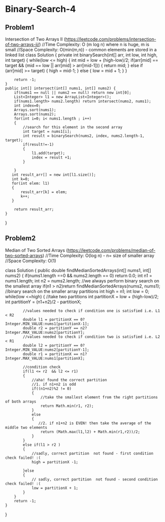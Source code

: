 # Binary-Search-4



## Problem1 
Intersection of Two Arrays II (https://leetcode.com/problems/intersection-of-two-arrays-ii/)
//Time Complexity: O (m log n) where n is huge, m is small
//Space Complexity: O(min(m,n)) - common elements are stored in a linked list 
class Solution {
    private int binarySearch(int[] arr, int low, int high, int target)
    {
        while(low <= high)
        {
            int mid = low + (high-low)/2;
            if(arr[mid] == target && (mid == low || arr[mid] > arr[mid-1]))
            {
                return mid;
            }
            else if (arr[mid] >= target)
            {
                 high = mid-1;
            }
            else
            {
                low = mid + 1;
            }
        }
        
        return -1;
    }
    public int[] intersect(int[] nums1, int[] nums2) {
        if(nums1 == null || nums2 == null) return new int[0];
        List<Integer> l1 = new ArrayList<Integer>();
        if(nums1.length> nums2.length) return intersect(nums2, nums1);
        int index=0;
        Arrays.sort(nums1);
        Arrays.sort(nums2);
        for(int i=0; i< nums1.length ; i++)
        {
            //search for this element in the second array
            int target = nums1[i];
            int result = binarySearch(nums2, index, nums2.length-1, target);
            if(result!=-1)
            {
                l1.add(target);
                index = result +1;
            }
           
        }
       int result_arr[] = new int[l1.size()];
       int k=0;
       for(int elem: l1)
       {
           result_arr[k] = elem;
           k++;
       }
        
        return result_arr;
    }
}



## Problem2
Median of Two Sorted Arrays (https://leetcode.com/problems/median-of-two-sorted-arrays)
//Time Complexity: O(log n) - n= size of smaller array
//Space Complexity: O(1)

class Solution {
    public double findMedianSortedArrays(int[] nums1, int[] nums2) {
        if(nums1.length ==0 && nums2.length == 0) return 0.0;
        int n1 = nums1.length; 
        int n2 = nums2.length;
        //we always perform binary search on the smallest array
        if(n1 > n2)return findMedianSortedArrays(nums2, nums1);
        //binary search on the smaller array partitions
        int high = n1;
        int low = 0;
        while(low <=high)
        {
            //take two partitions 
            int partitionX = low + (high-low)/2;
            int partitionY = (n1+n2)/2 - partitionX;
            
            //values needed to check if condition one is satisfied i.e. L1 < R2
            double l1 = partitionX == 0?Integer.MIN_VALUE:nums1[partitionX-1];
            double r2 = partitionY == n2?Integer.MAX_VALUE:nums2[partitionY];
            //values needed to check if condition two is satisfied i.e. L2 < R1
            double l2 = partitionY == 0?Integer.MIN_VALUE:nums2[partitionY-1];
            double r1 = partitionX == n1?Integer.MAX_VALUE:nums1[partitionX];
            
            //condition check 
            if(l1 <= r2  && l2 <= r1)
            {
                //aha! found the correct partition 
                //1. if n1+n2 is odd
                if((n1+n2)%2 != 0)
                {
                    //take the smallest element from the right partitions of both arrays 
                    return Math.min(r1, r2);
                }
                else
                {
                   //2. if n1+n2 is EVEN! then take the average of the middle two elements 
                    return (Math.max(l1,l2) + Math.min(r1,r2))/2;
                }
            }
            else if(l1 > r2 )
            {
                //sadly, correct partition  not found - first condition check failed! :(
                high = partitionX -1;
                
            }else 
            {
                // sadly, correct partition  not found - second condition check failed! :(
                low = partitionX + 1;
            }
        }
        return -1;
    }
}